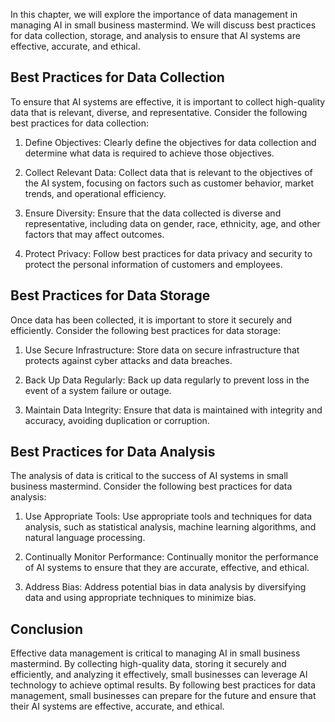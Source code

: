 

In this chapter, we will explore the importance of data management in managing AI in small business mastermind. We will discuss best practices for data collection, storage, and analysis to ensure that AI systems are effective, accurate, and ethical.

Best Practices for Data Collection
----------------------------------

To ensure that AI systems are effective, it is important to collect high-quality data that is relevant, diverse, and representative. Consider the following best practices for data collection:

1. Define Objectives: Clearly define the objectives for data collection and determine what data is required to achieve those objectives.

2. Collect Relevant Data: Collect data that is relevant to the objectives of the AI system, focusing on factors such as customer behavior, market trends, and operational efficiency.

3. Ensure Diversity: Ensure that the data collected is diverse and representative, including data on gender, race, ethnicity, age, and other factors that may affect outcomes.

4. Protect Privacy: Follow best practices for data privacy and security to protect the personal information of customers and employees.

Best Practices for Data Storage
-------------------------------

Once data has been collected, it is important to store it securely and efficiently. Consider the following best practices for data storage:

1. Use Secure Infrastructure: Store data on secure infrastructure that protects against cyber attacks and data breaches.

2. Back Up Data Regularly: Back up data regularly to prevent loss in the event of a system failure or outage.

3. Maintain Data Integrity: Ensure that data is maintained with integrity and accuracy, avoiding duplication or corruption.

Best Practices for Data Analysis
--------------------------------

The analysis of data is critical to the success of AI systems in small business mastermind. Consider the following best practices for data analysis:

1. Use Appropriate Tools: Use appropriate tools and techniques for data analysis, such as statistical analysis, machine learning algorithms, and natural language processing.

2. Continually Monitor Performance: Continually monitor the performance of AI systems to ensure that they are accurate, effective, and ethical.

3. Address Bias: Address potential bias in data analysis by diversifying data and using appropriate techniques to minimize bias.

Conclusion
----------

Effective data management is critical to managing AI in small business mastermind. By collecting high-quality data, storing it securely and efficiently, and analyzing it effectively, small businesses can leverage AI technology to achieve optimal results. By following best practices for data management, small businesses can prepare for the future and ensure that their AI systems are effective, accurate, and ethical.
